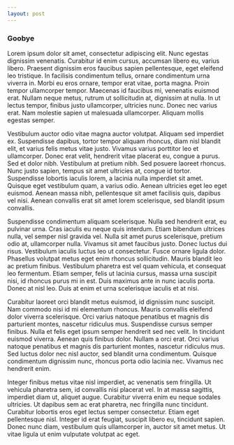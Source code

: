 ```yaml
---
layout: post
---
```


### Goobye

Lorem ipsum dolor sit amet, consectetur adipiscing elit. Nunc egestas dignissim venenatis. Curabitur id enim cursus, accumsan libero eu, varius libero. Praesent dignissim eros faucibus sapien pellentesque, eget eleifend leo tristique. In facilisis condimentum tellus, ornare condimentum urna viverra in. Morbi eu eros ornare, tempor erat vitae, porta magna. Proin tempor ullamcorper tempor. Maecenas id faucibus mi, venenatis euismod erat. Nullam neque metus, rutrum ut sollicitudin at, dignissim at nulla. In ut lectus tempor, finibus justo ullamcorper, ultricies nunc. Donec nec varius erat. Nam molestie sapien ut malesuada ullamcorper. Aliquam mollis egestas semper.

Vestibulum auctor odio vitae magna auctor volutpat. Aliquam sed imperdiet ex. Suspendisse dapibus, tortor tempor aliquam rhoncus, diam nisl blandit elit, et varius felis metus vitae justo. Vivamus varius porttitor leo et ullamcorper. Donec erat velit, hendrerit vitae placerat eu, congue a purus. Sed et dolor nibh. Vestibulum at pretium nibh. Sed posuere laoreet rhoncus. Nunc justo sapien, tempus sit amet ultricies at, congue id tortor. Suspendisse lobortis iaculis lorem, a lacinia nulla imperdiet sit amet. Quisque eget vestibulum quam, a varius odio. Aenean ultricies eget leo eget euismod. Aenean massa nibh, pellentesque sit amet facilisis quis, dapibus vel nisi. Aenean convallis erat sit amet lorem scelerisque, sed blandit ipsum convallis.

Suspendisse condimentum aliquam scelerisque. Nulla sed hendrerit erat, eu pulvinar urna. Cras iaculis eu neque quis interdum. Etiam bibendum ultrices nulla, vel semper nisl gravida vel. Nulla sit amet purus scelerisque, pretium odio at, ullamcorper nulla. Vivamus sit amet faucibus justo. Donec luctus dui risus. Vestibulum iaculis luctus leo ut consectetur. Fusce ornare ligula dolor. Phasellus volutpat metus eget enim rhoncus sollicitudin. Mauris blandit leo ac pretium finibus. Vestibulum pharetra est vel quam vehicula, et consequat leo fermentum. Etiam semper, felis ut lacinia cursus, massa urna suscipit nisi, id rhoncus purus mi in est. Duis maximus ante in nunc iaculis porta. Donec at nisl leo. Duis at enim et urna scelerisque iaculis et at nisi.

Curabitur laoreet orci blandit metus euismod, id dignissim nunc suscipit. Nam commodo nisi id mi elementum rhoncus. Mauris convallis eleifend dolor viverra scelerisque. Orci varius natoque penatibus et magnis dis parturient montes, nascetur ridiculus mus. Suspendisse cursus semper finibus. Nulla et felis eget ipsum semper hendrerit sed nec velit. In tincidunt euismod viverra. Aenean quis finibus dolor. Nullam a orci erat. Orci varius natoque penatibus et magnis dis parturient montes, nascetur ridiculus mus. Sed luctus dolor nec nisl auctor, sed blandit urna condimentum. Quisque condimentum dignissim nunc, rhoncus porta odio lacinia nec. Vivamus nec hendrerit enim.

Integer finibus metus vitae nisl imperdiet, ac venenatis sem fringilla. Ut vehicula pharetra sem, id convallis nisi placerat vel. In at massa sagittis, imperdiet diam ut, aliquet augue. Curabitur viverra enim eu neque sodales ultricies. Ut dapibus sem ac erat pharetra, nec fringilla nunc tincidunt. Curabitur lobortis eros eget lectus semper consectetur. Etiam eget pellentesque nisl. Integer id erat feugiat, suscipit libero eu, tincidunt sapien. Donec nunc diam, vestibulum quis ullamcorper in, auctor sit amet metus. Ut vitae ligula ut enim vulputate volutpat ac eget.